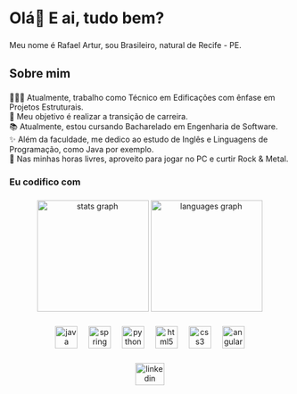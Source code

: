 <h1 align="left">Olá👋 E ai, tudo bem?</h1>

###

<p align="left">Meu nome é Rafael Artur, sou Brasileiro, natural de Recife - PE.</p>

###

<h2 align="left">Sobre mim</h2>

###

<p align="left">🧑🏻‍💻 Atualmente, trabalho como Técnico em Edificações com ênfase em Projetos Estruturais.<br>🎯 Meu objetivo é realizar a transição de carreira.<br>📚 Atualmente, estou cursando Bacharelado em Engenharia de Software.<br>✨ Além da faculdade, me dedico ao estudo de Inglês e Linguagens de Programação, como Java por exemplo.<br>🎲 Nas minhas horas livres, aproveito para jogar no PC e curtir Rock & Metal.</p>

###

<h3 align="left">Eu codifico com</h3>

###

<div align="center">
  <img src="https://github-readme-stats.vercel.app/api?username=RafaelFQ&hide_title=false&hide_rank=false&show_icons=true&include_all_commits=true&count_private=true&disable_animations=false&theme=dracula&locale=pt-br&hide_border=false&order=1" height="200" alt="stats graph"  />
  <img src="https://github-readme-stats.vercel.app/api/top-langs?username=RafaelFQ&locale=pt-br&hide_title=true&layout=compact&card_width=320&langs_count=5&theme=dracula&hide_border=false&order=2" height="200" alt="languages graph"  />
</div>

###

<div align="center">
  <img src="https://cdn.jsdelivr.net/gh/devicons/devicon/icons/java/java-original-wordmark.svg" height="40" alt="java logo"  />
  <img width="12" />
  <img src="https://cdn.jsdelivr.net/gh/devicons/devicon/icons/spring/spring-original-wordmark.svg" height="40" alt="spring logo"  />
  <img width="12" />
  <img src="https://cdn.jsdelivr.net/gh/devicons/devicon/icons/python/python-original.svg" height="40" alt="python logo"  />
  <img width="12" />
  <img src="https://cdn.jsdelivr.net/gh/devicons/devicon/icons/html5/html5-plain-wordmark.svg" height="40" alt="html5 logo"  />
  <img width="12" />
  <img src="https://cdn.jsdelivr.net/gh/devicons/devicon/icons/css3/css3-plain-wordmark.svg" height="40" alt="css3 logo"  />
  <img width="12" />
  <img src="https://cdn.jsdelivr.net/gh/devicons/devicon/icons/angularjs/angularjs-plain.svg" height="40" alt="angularjs logo"  />
</div>

###

<div align="center">
  <a href="https://www.linkedin.com/in/rafael-artur/" target="_blank">
    <img src="https://raw.githubusercontent.com/maurodesouza/profile-readme-generator/master/src/assets/icons/social/linkedin/default.svg" width="52" height="40" alt="linkedin logo"  />
  </a>
</div>

###
